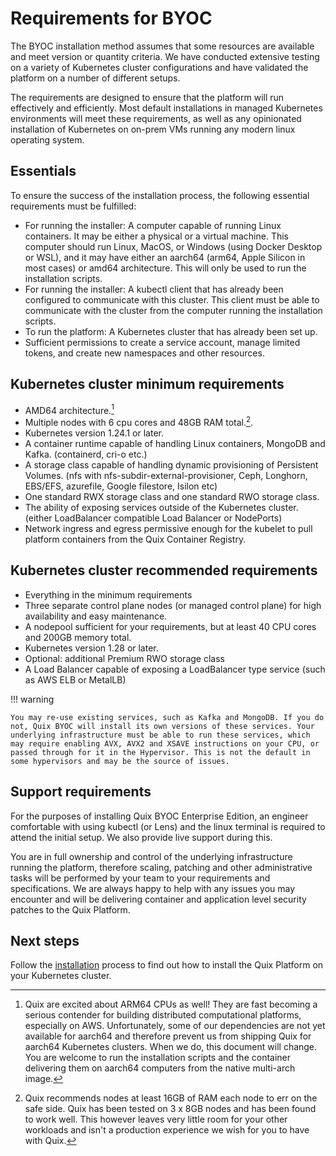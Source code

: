 # Requirements for BYOC

The BYOC installation method assumes that some resources are available and meet version or quantity criteria. We have conducted extensive testing on a variety of Kubernetes cluster configurations and have validated the platform on a number of different setups. 

The requirements are designed to ensure that the platform will run effectively and efficiently. Most default installations in managed Kubernetes environments will meet these requirements, as well as any opinionated installation of Kubernetes on on-prem VMs running any modern linux operating system.

## Essentials

To ensure the success of the installation process, the following essential requirements must be fulfilled:

- For running the installer: A computer capable of running Linux containers. It may be either a physical or a virtual machine. This computer should run Linux, MacOS, or Windows (using Docker Desktop or WSL), and it may have either an aarch64 (arm64, Apple Silicon in most cases) or amd64 architecture. This will only be used to run the installation scripts.
- For running the installer: A kubectl client that has already been configured to communicate with this cluster. This client must be able to communicate with the cluster from the computer running the installation scripts. 
- To run the platform: A Kubernetes cluster that has already been set up.
- Sufficient permissions to create a service account, manage limited tokens, and create new namespaces and other resources.

## Kubernetes cluster minimum requirements

- AMD64 architecture.[^1]
- Multiple nodes with 6 cpu cores and 48GB RAM total.[^2].
- Kubernetes version 1.24.1 or later.
- A container runtime capable of handling Linux containers, MongoDB and Kafka. (containerd, cri-o etc.)
- A storage class capable of handling dynamic provisioning of Persistent Volumes. (nfs with nfs-subdir-external-provisioner, Ceph, Longhorn, EBS/EFS, azurefile, Google filestore, Isilon etc)
- One standard RWX storage class and one standard RWO storage class.
- The ability of exposing services outside of the Kubernetes cluster. (either LoadBalancer compatible Load Balancer or NodePorts)
- Network ingress and egress permissive enough for the kubelet to pull platform containers from the Quix Container Registry.

## Kubernetes cluster recommended requirements

- Everything in the minimum requirements
- Three separate control plane nodes (or managed control plane) for high availability and easy maintenance.
- A nodepool sufficient for your requirements, but at least 40 CPU cores and 200GB memory total.
- Kubernetes version 1.28 or later.
- Optional: additional Premium RWO storage class
- A Load Balancer capable of exposing a LoadBalancer type service (such as AWS ELB or MetalLB)

!!! warning

    You may re-use existing services, such as Kafka and MongoDB. If you do not, Quix BYOC will install its own versions of these services. Your underlying infrastructure must be able to run these services, which may require enabling AVX, AVX2 and XSAVE instructions on your CPU, or passed through for it in the Hypervisor. This is not the default in some hypervisors and may be the source of issues.

## Support requirements

For the purposes of installing Quix BYOC Enterprise Edition, an engineer comfortable with using kubectl (or Lens) and the linux terminal is required to attend the initial setup. We also provide live support during this.

You are in full ownership and control of the underlying infrastructure running the platform, therefore scaling, patching and other administrative tasks will be performed by your team to your requirements and specifications. We are always happy to help with any issues you may encounter and will be delivering container and application level security patches to the Quix Platform.

## Next steps

Follow the [installation](installation.md) process to find out how to install the Quix Platform on your Kubernetes cluster.

[^1]: 
    Quix are excited about ARM64 CPUs as well! They are fast becoming a serious contender for building distributed computational platforms, especially on AWS. Unfortunately, some of our dependencies are not yet available for aarch64 and therefore prevent us from shipping Quix for aarch64 Kubernetes clusters. When we do, this document will change. You are welcome to run the installation scripts and the container delivering them on aarch64 computers from the native multi-arch image.

[^2]:
    Quix recommends nodes at least 16GB of RAM each node to err on the safe side. Quix has been tested on 3 x 8GB nodes and has been found to work well. This however leaves very little room for your other workloads and isn't a production experience we wish for you to have with Quix.
